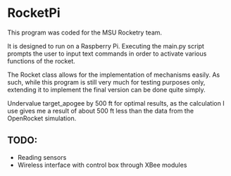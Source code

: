 # RocketPi

This program was coded for the MSU Rocketry team.

It is designed to run on a Raspberry Pi. Executing the main.py script prompts the user to input text commands in order to activate various functions of the rocket. 

The Rocket class allows for the implementation of mechanisms easily. As such, while this program is still very much for testing purposes only, extending it to implement the final version can be done quite simply. 

Undervalue target_apogee by 500 ft for optimal results, as the calculation I use gives me a result of about 500 ft less than the data from the OpenRocket simulation.

## TODO:

* Reading sensors
* Wireless interface with control box through XBee modules